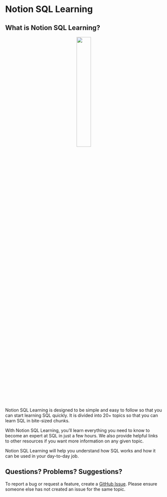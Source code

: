 # Notion SQL Learning

## What is Notion SQL Learning?
<p align="center">
  <img width="30%" height="30%" src="https://ph-files.imgix.net/db7759ad-cb2b-4389-84d5-a14c2f197608.gif?auto=format&auto=compress&codec=mozjpeg&cs=strip&w=64&h=64&fit=crop&frame=1&dpr=2">
</p>
Notion SQL Learning is designed to be simple and easy to follow so that you can start learning SQL quickly. It is divided into 20+ topics so that you can learn SQL in bite-sized chunks.

With Notion SQL Learning, you’ll learn everything you need to know to become an expert at SQL in just a few hours. We also provide helpful links to other resources if you want more information on any given topic.

Notion SQL Learning will help you understand how SQL works and how it can be used in your day-to-day job.


## Questions? Problems? Suggestions?

To report a bug or request a feature, create a [GitHub Issue](https://github.com/mergisi/Notion-SQL-Learning/issues). Please ensure someone else has not created an issue for the same topic.
